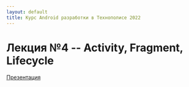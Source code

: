 ```yaml
---
layout: default
title: Курс Android разработки в Технополисе 2022
---
```


# Лекция №4 -- Activity, Fragment, Lifecycle

[Презентация](./presentation.pdf)